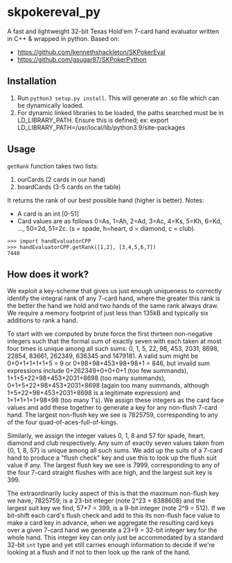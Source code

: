 # skpokereval_py

A fast and lightweight 32-bit Texas Hold'em 7-card hand evaluator written in C++ & wrapped in python.
Based on:
* https://github.com/kennethshackleton/SKPokerEval
* https://github.com/gsugar87/SKPokerPython

## Installation
1. Run `python3 setup.py install`. This will generate an .so file which can be dynamically loaded.
2. For dynamic linked libraries to be loaded, the paths searched must be in LD_LIBRARY_PATH. Ensure this is defined; ex: export LD_LIBRARY_PATH=/usr/local/lib/python3.9/site-packages

## Usage
`getRank` function takes two lists: 
1. ourCards (2 cards in our hand)
2. boardCards (3-5 cards on the table)

It returns the rank of our best possible hand (higher is better).
Notes:
* A card is an int [0-51]
* Card values are as follows 0=As, 1=Ah, 2=Ad, 3=Ac, 4=Ks, 5=Kh, 6=Kd, ..., 50=2d, 51=2c. (s = spade, h=heart, d = diamond, c = club).

```
>>> import handEvaluatorCPP
>>> handEvaluatorCPP.getRank([1,2], [3,4,5,6,7])
7440
```

## How does it work?

We exploit a key-scheme that gives us just enough uniqueness to correctly identify the integral rank of any 7-card hand, where the greater this rank is the better the hand we hold and two hands of the same rank always draw. We require a memory footprint of just less than 135kB and typically six additions to rank a hand.

To start with we computed by brute force the first thirteen non-negative integers such that the formal sum of exactly seven with each taken at most four times is unique among all such sums: 0, 1, 5, 22, 98, 453, 2031, 8698, 22854, 83661, 262349, 636345 and 1479181. A valid sum might be 0+0+1+1+1+1+5 = 9 or 0+98+98+453+98+98+1 = 846, but invalid sum expressions include 0+262349+0+0+0+1 (too few summands), 1+1+5+22+98+453+2031+8698 (too many summands), 0+1+5+22+98+453+2031+8698 (again too many summands, although 1+5+22+98+453+2031+8698 is a legitimate expression) and 1+1+1+1+1+98+98 (too many 1's). We assign these integers as the card face values and add these together to generate a key for any non-flush 7-card hand. The largest non-flush key we see is 7825759, corresponding to any of the four quad-of-aces-full-of-kings.

Similarly, we assign the integer values 0, 1, 8 and 57 for spade, heart, diamond and club respectively. Any sum of exactly seven values taken from {0, 1, 8, 57} is unique among all such sums. We add up the suits of a 7-card hand to produce a "flush check" key and use this to look up the flush suit value if any. The largest flush key we see is 7999, corresponding to any of the four 7-card straight flushes with ace high, and the largest suit key is 399.

The extraordinarily lucky aspect of this is that the maximum non-flush key we have, 7825759, is a 23-bit integer (note 2^23 = 8388608) and the largest suit key we find, 57*7 = 399, is a 9-bit integer (note 2^9 = 512). If we bit-shift each card's flush check and add to this its non-flush face value to make a card key in advance, when we aggregate the resulting card keys over a given 7-card hand we generate a 23+9 = 32-bit integer key for the whole hand. This integer key can only just be accommodated by a standard 32-bit `int` type and yet still carries enough information to decide if we're looking at a flush and if not to then look up the rank of the hand.
